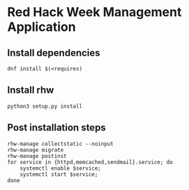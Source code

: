 Red Hack Week Management Application
====================================

Install dependencies
--------------------

```shell
dnf install $(<requires)
```

Install rhw
-----------

```shell
python3 setup.py install
```

Post installation steps
-----------------------

```shell
rhw-manage collectstatic --noinput
rhw-manage migrate
rhw-manage postinst
for service in {httpd,memcached,sendmail}.service; do
    systemctl enable $service;
    systemctl start $service;
done
```


